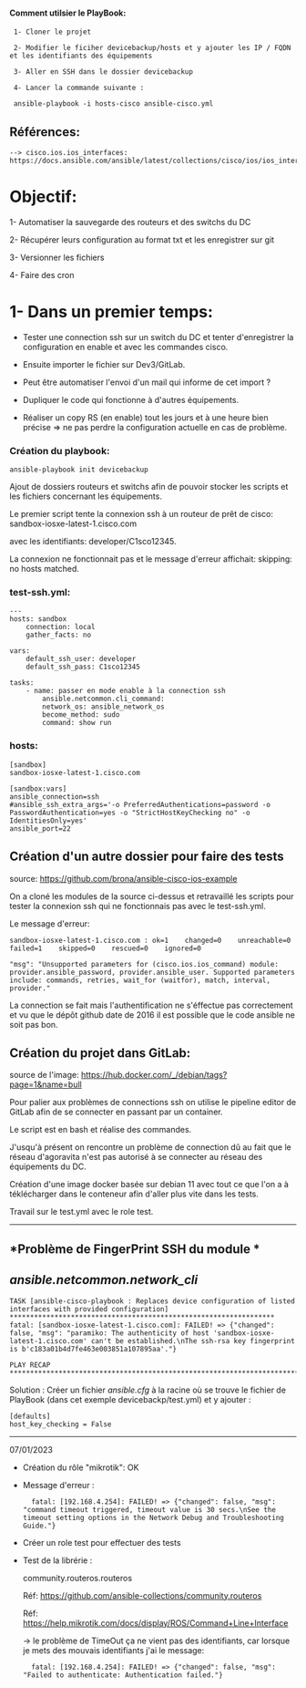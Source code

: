 

#### Comment utilsier le PlayBook:

     1- Cloner le projet

     2- Modifier le ficiher devicebackup/hosts et y ajouter les IP / FQDN et les identifiants des équipements

     3- Aller en SSH dans le dossier devicebackup

     4- Lancer la commande suivante :

     ansible-playbook -i hosts-cisco ansible-cisco.yml 

## Références:

    --> cisco.ios.ios_interfaces:
    https://docs.ansible.com/ansible/latest/collections/cisco/ios/ios_interfaces_module.html



# Objectif: 

1- Automatiser la sauvegarde des routeurs et des switchs du DC

2- Récupérer leurs configuration au format txt et les enregistrer sur git

3- Versionner les fichiers 

4- Faire des cron  


# 1- Dans un premier temps:

- Tester une connection ssh sur un switch du DC et tenter d'enregistrer la configuration en enable et avec les commandes cisco.

- Ensuite importer le fichier sur Dev3/GitLab.

- Peut être automatiser l'envoi d'un mail qui informe de cet import ?

- Dupliquer le code qui fonctionne à d'autres équipements.

- Réaliser un copy RS (en enable) tout les jours et à une heure bien précise => ne pas perdre la configuration actuelle en cas de problème.



### Création du playbook:

    ansible-playbook init devicebackup
 
Ajout de dossiers routeurs et switchs afin de pouvoir stocker les scripts et les fichiers concernant les équipements.

Le premier script tente la connexion ssh à un routeur de prêt de cisco: sandbox-iosxe-latest-1.cisco.com 

avec les identifiants: developer/C1sco12345.

La connexion ne fonctionnait pas et le message d'erreur affichait: skipping: no hosts matched.


### test-ssh.yml:

    ---
    hosts: sandbox
        connection: local
        gather_facts: no

    vars:
        default_ssh_user: developer
        default_ssh_pass: C1sco12345
  
    tasks: 
        - name: passer en mode enable à la connection ssh
            ansible.netcommon.cli_command:
            network_os: ansible_network_os
            become_method: sudo
            command: show run


### hosts:

    [sandbox]
    sandbox-iosxe-latest-1.cisco.com

    [sandbox:vars] 
    ansible_connection=ssh
    #ansible_ssh_extra_args='-o PreferredAuthentications=password -o PasswordAuthentication=yes -o "StrictHostKeyChecking no" -o IdentitiesOnly=yes' 
    ansible_port=22


## Création d'un autre dossier pour faire des tests

source: https://github.com/brona/ansible-cisco-ios-example

On a cloné les modules de la source ci-dessus et retravaillé les scripts pour tester la connexion ssh qui ne fonctionnais pas avec le test-ssh.yml.

Le message d'erreur:

    sandbox-iosxe-latest-1.cisco.com : ok=1    changed=0    unreachable=0    failed=1    skipped=0    rescued=0    ignored=0 

    "msg": "Unsupported parameters for (cisco.ios.ios_command) module: provider.ansible_password, provider.ansible_user. Supported parameters include: commands, retries, wait_for (waitfor), match, interval, provider."

La connection se fait mais l'authentification ne s'éffectue pas correctement et vu que le dépôt github date de 2016 il est possible que le code ansible ne soit pas bon.

## Création du projet dans GitLab:

source de l'image: https://hub.docker.com/_/debian/tags?page=1&name=bull

Pour palier aux problèmes de connections ssh on utilise le pipeline editor de GitLab afin de se connecter en passant par un container.

Le script est en bash et réalise des commandes.

J'usqu'à présent on rencontre un problème de connection dû au fait que le réseau d'agoravita n'est pas autorisé à se connecter au réseau des équipements du DC.                                 

Création d'une image docker basée sur debian 11 avec tout ce que l'on a à téklécharger dans le conteneur afin d'aller plus vite dans les tests.

Travail sur le test.yml avec le role test.



--------------------------------
## *Problème de FingerPrint SSH du module *

## *ansible.netcommon.network_cli*

    TASK [ansible-cisco-playbook : Replaces device configuration of listed interfaces with provided configuration] *****************************************************************
    fatal: [sandbox-iosxe-latest-1.cisco.com]: FAILED! => {"changed": false, "msg": "paramiko: The authenticity of host 'sandbox-iosxe-latest-1.cisco.com' can't be established.\nThe ssh-rsa key fingerprint is b'c183a01b4d7fe463e003851a107895aa'."}

    PLAY RECAP *********************************************************************************************************************************************

Solution : 
Créer un fichier *ansible.cfg* à la racine où se trouve le fichier de PlayBook (dans cet exemple devicebackp/test.yml) et y ajouter : 

    [defaults]
    host_key_checking = False

--------------------------------

07/01/2023
- Création du rôle "mikrotik": OK
- Message d'erreur : 


        fatal: [192.168.4.254]: FAILED! => {"changed": false, "msg": "command timeout triggered, timeout value is 30 secs.\nSee the timeout setting options in the Network Debug and Troubleshooting Guide."}

- Créer un role test pour effectuer des tests 

- Test de la librérie : 

    community.routeros.routeros

    Réf: https://github.com/ansible-collections/community.routeros
    
    Réf: https://help.mikrotik.com/docs/display/ROS/Command+Line+Interface

    -> le problème de TimeOut ça ne vient pas des identifiants, car lorsque je mets des mouvais identifiants j'ai le message:

        fatal: [192.168.4.254]: FAILED! => {"changed": false, "msg": "Failed to authenticate: Authentication failed."}
    
